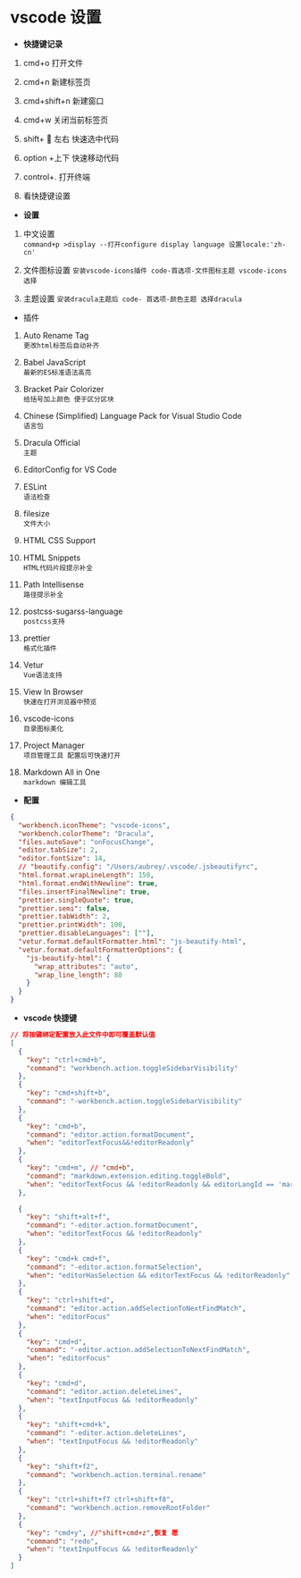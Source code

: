 # vscode 设置

- **快捷键记录**

1. cmd+o 打开文件

2. cmd+n 新建标签页

3. cmd+shift+n 新建窗口

4. cmd+w 关闭当前标签页

5. shift+  左右 快速选中代码

6. option +上下 快速移动代码

7. control+. 打开终端

8. 看快捷键设置

- **设置**

1. 中文设置  
   `command+p >display --打开configure display language 设置locale:'zh-cn'`
2. 文件图标设置
   `安装vscode-icons插件 code-首选项-文件图标主题 vscode-icons选择`

3. 主题设置
   `安装dracula主题后 code- 首选项-颜色主题 选择dracula`

- 插件

1. Auto Rename Tag  
   `更改html标签后自动补齐`
2. Babel JavaScript  
   `最新的ES标准语法高亮`
3. Bracket Pair Colorizer  
   `给括号加上颜色 便于区分区块`
4. Chinese (Simplified) Language Pack for Visual Studio Code  
   `语言包`
5. Dracula Official  
   `主题`
6. EditorConfig for VS Code

7. ESLint  
   `语法检查`
8. filesize  
   `文件大小`
9. HTML CSS Support

10. HTML Snippets  
    `HTML代码片段提示补全`

11. Path Intellisense  
    `路径提示补全`
12. postcss-sugarss-language  
    `postcss支持`
13. prettier  
    `格式化插件`
14. Vetur  
    `Vue语法支持`
15. View In Browser  
    `快速在打开浏览器中预览`
16. vscode-icons  
    `目录图标美化`
17. Project Manager  
    `项目管理工具 配置后可快速打开`
18. Markdown All in One  
    `markdown 编辑工具`

- **配置**

```JSON
{
  "workbench.iconTheme": "vscode-icons",
  "workbench.colorTheme": "Dracula",
  "files.autoSave": "onFocusChange",
  "editor.tabSize": 2,
  "editor.fontSize": 14,
  // "beautify.config": "/Users/aubrey/.vscode/.jsbeautifyrc",
  "html.format.wrapLineLength": 150,
  "html.format.endWithNewline": true,
  "files.insertFinalNewline": true,
  "prettier.singleQuote": true,
  "prettier.semi": false,
  "prettier.tabWidth": 2,
  "prettier.printWidth": 100,
  "prettier.disableLanguages": [""],
  "vetur.format.defaultFormatter.html": "js-beautify-html",
  "vetur.format.defaultFormatterOptions": {
    "js-beautify-html": {
      "wrap_attributes": "auto",
      "wrap_line_length": 80
    }
  }
}
```

- **vscode 快捷键**

```JSON
// 将按键绑定配置放入此文件中即可覆盖默认值
[
  {
    "key": "ctrl+cmd+b",
    "command": "workbench.action.toggleSidebarVisibility"
  },
  {
    "key": "cmd+shift+b",
    "command": "-workbench.action.toggleSidebarVisibility"
  },
  {
    "key": "cmd+b",
    "command": "editor.action.formatDocument",
    "when": "editorTextFocus&&!editorReadonly"
  },
  {
    "key": "cmd+m", // "cmd+b",
    "command": "markdown.extension.editing.toggleBold",
    "when": "editorTextFocus && !editorReadonly && editorLangId == 'markdown'"
  },

  {
    "key": "shift+alt+f",
    "command": "-editor.action.formatDocument",
    "when": "editorTextFocus && !editorReadonly"
  },
  {
    "key": "cmd+k cmd+f",
    "command": "-editor.action.formatSelection",
    "when": "editorHasSelection && editorTextFocus && !editorReadonly"
  },
  {
    "key": "ctrl+shift+d",
    "command": "editor.action.addSelectionToNextFindMatch",
    "when": "editorFocus"
  },
  {
    "key": "cmd+d",
    "command": "-editor.action.addSelectionToNextFindMatch",
    "when": "editorFocus"
  },
  {
    "key": "cmd+d",
    "command": "editor.action.deleteLines",
    "when": "textInputFocus && !editorReadonly"
  },
  {
    "key": "shift+cmd+k",
    "command": "-editor.action.deleteLines",
    "when": "textInputFocus && !editorReadonly"
  },
  {
    "key": "shift+f2",
    "command": "workbench.action.terminal.rename"
  },
  {
    "key": "ctrl+shift+f7 ctrl+shift+f8",
    "command": "workbench.action.removeRootFolder"
  },
  {
    "key": "cmd+y", //"shift+cmd+z",恢复 愿
    "command": "redo",
    "when": "textInputFocus && !editorReadonly"
  }
]
```
